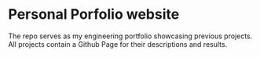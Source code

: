 # Personal Porfolio website

The repo serves as my engineering portfolio showcasing previous projects. All projects contain a Github Page for their descriptions and results.
